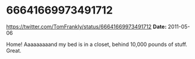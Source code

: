 # 66641669973491712
https://twitter.com/TomFrankly/status/66641669973491712
**Date:** 2011-05-06

Home! Aaaaaaaaand my bed is in a closet, behind 10,000 pounds of stuff. Great.
